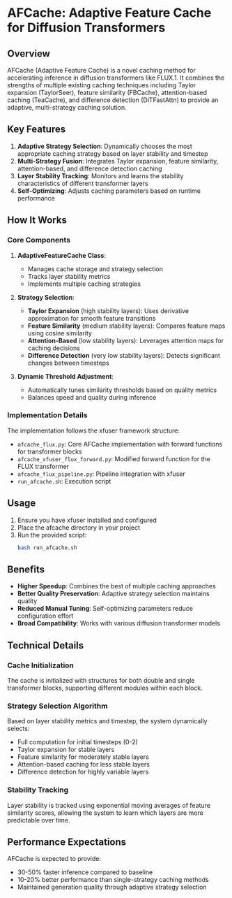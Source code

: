 # AFCache: Adaptive Feature Cache for Diffusion Transformers

## Overview

AFCache (Adaptive Feature Cache) is a novel caching method for accelerating inference in diffusion transformers like FLUX.1. It combines the strengths of multiple existing caching techniques including Taylor expansion (TaylorSeer), feature similarity (FBCache), attention-based caching (TeaCache), and difference detection (DiTFastAttn) to provide an adaptive, multi-strategy caching solution.

## Key Features

1. **Adaptive Strategy Selection**: Dynamically chooses the most appropriate caching strategy based on layer stability and timestep
2. **Multi-Strategy Fusion**: Integrates Taylor expansion, feature similarity, attention-based, and difference detection caching
3. **Layer Stability Tracking**: Monitors and learns the stability characteristics of different transformer layers
4. **Self-Optimizing**: Adjusts caching parameters based on runtime performance

## How It Works

### Core Components

1. **AdaptiveFeatureCache Class**: 
   - Manages cache storage and strategy selection
   - Tracks layer stability metrics
   - Implements multiple caching strategies

2. **Strategy Selection**:
   - **Taylor Expansion** (high stability layers): Uses derivative approximation for smooth feature transitions
   - **Feature Similarity** (medium stability layers): Compares feature maps using cosine similarity
   - **Attention-Based** (low stability layers): Leverages attention maps for caching decisions
   - **Difference Detection** (very low stability layers): Detects significant changes between timesteps

3. **Dynamic Threshold Adjustment**:
   - Automatically tunes similarity thresholds based on quality metrics
   - Balances speed and quality during inference

### Implementation Details

The implementation follows the xfuser framework structure:
- `afcache_flux.py`: Core AFCache implementation with forward functions for transformer blocks
- `afcache_xfuser_flux_forward.py`: Modified forward function for the FLUX transformer
- `afcache_flux_pipeline.py`: Pipeline integration with xfuser
- `run_afcache.sh`: Execution script

## Usage

1. Ensure you have xfuser installed and configured
2. Place the afcache directory in your project
3. Run the provided script:
   ```bash
   bash run_afcache.sh
   ```

## Benefits

- **Higher Speedup**: Combines the best of multiple caching approaches
- **Better Quality Preservation**: Adaptive strategy selection maintains quality
- **Reduced Manual Tuning**: Self-optimizing parameters reduce configuration effort
- **Broad Compatibility**: Works with various diffusion transformer models

## Technical Details

### Cache Initialization
The cache is initialized with structures for both double and single transformer blocks, supporting different modules within each block.

### Strategy Selection Algorithm
Based on layer stability metrics and timestep, the system dynamically selects:
- Full computation for initial timesteps (0-2)
- Taylor expansion for stable layers
- Feature similarity for moderately stable layers
- Attention-based caching for less stable layers
- Difference detection for highly variable layers

### Stability Tracking
Layer stability is tracked using exponential moving averages of feature similarity scores, allowing the system to learn which layers are more predictable over time.

## Performance Expectations

AFCache is expected to provide:
- 30-50% faster inference compared to baseline
- 10-20% better performance than single-strategy caching methods
- Maintained generation quality through adaptive strategy selection